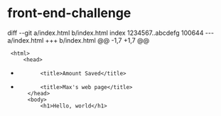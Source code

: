 # front-end-challenge
diff --git a/index.html b/index.html
index 1234567..abcdefg 100644
--- a/index.html
+++ b/index.html
@@ -1,7 +1,7 @@
 <!doctype html>
     <html>
         <head>
-            <title>Amount Saved</title>
+            <title>Max's web page</title>
         </head>
         <body>
             <h1>Hello, world</h1>
